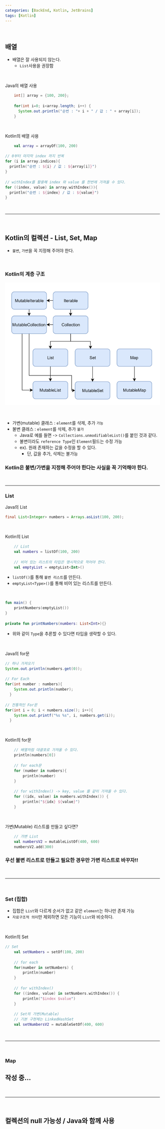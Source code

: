 ```yaml
---
categories: [BackEnd, Kotlin, JetBrains]
tags: [Kotlin]
---
```


<br>

## 배열
- 배열은 잘 사용되지 않는다.
  - `List`사용을 권장함

<br>

Java의 배열 사용
```java
    int[] array = {100, 200};

    for(int i=0; i<array.length; i++) {
      System.out.println("순번 : "+ i + " / 값 : " + array[i]);
    }
```

<br>

Kotlin의 배열 사용
```kotlin
    val array = arrayOf(100, 200)

// 0부터 마지막 index 까지 반복
for (i in array.indices){
  println("순번 : ${i} / 값 : ${array[i]}")
}

// withIndex를 활용해 index 와 value 를 한번에 가져올 수 있다.
for ((index, value) in array.withIndex()){
  println("순번 : ${index} / 값 : ${value}")
}
```

<br>

---

<br>

## Kotlin의 컬렉션 - List, Set, Map
- `불변`, `가변`을 꼭 지정해 주어야 한다.

<br>

### Kotlin의 계층 구조
![img.png](../assets/img/postimg/2024-09-11/코틀린%20컬렉션%20계층%20구조.png)

<br>

- 가변(mutable) 클래스 : `element`를 삭제, 추가 `가능`
- 불변 클래스 : `element`를 삭제, 추가 `불가`
  - Java로 예를 들면 -> `Collections.unmodifiableList()`를 붙인 것과 같다.
  - 불변이라도 `reference Type`인 `Element`필드는 수정 가능
  - ex). 원래 존재하는 값을 수정을 할 수 있다.
    - 단, 값을 추가, 삭제는 불가능


### Kotlin은 불변/가변을 지정해 주어야 한다는 사실을 꼭 기억해야 한다.

<br>

---

### List

Java의 List
```java
final List<Integer> numbers = Arrays.asList(100, 200);
```

<br>

Kotlin의 List
```kotlin
    // List
    val numbers = listOf(100, 200)

    // 비어 있는 리스트의 타입은 명시적으로 적어야 한다.
    val emptyList = emptyList<Int>()
```
- `listOf()`를 통해 `불변 리스트`를 만든다.
- `emptyList<Type>()`를 통해 비어 있는 리스트를 만든다.

<br>

```kotlin
fun main() {
    printNumbers(emptyList())
}

private fun printNumbers(numbers: List<Int>){}
```
- 위와 같이 `Type`을 추론할 수 있다면 타입을 생략할 수 있다.

<br>

Java의 for문
```java
// 하나 가져오기
System.out.println(numbers.get(0));

// For Each
for(int number : numbers){
    System.out.println(number);
  }

// 전통적인 For문
for(int i = 0; i < numbers.size(); i++){
    System.out.printf("%s %s", i, numbers.get(i));
  }
```

<br>

Kotlin의 for문
```kotlin
    // 배열처럼 대괄호로 가져올 수 있다.
    println(numbers[0])

    // for each문
    for (number in numbers){
        println(number)
    }

    // for withIndex() -> key, value 를 같이 가져올 수 있다.
    for ((idx, value) in numbers.withIndex()) {
        println("${idx} ${value}")
    }
```

<br>

가변(Mutable) 리스트를 만들고 싶다면?
```kotlin
    // 가변 List
    val numbersV2 = mutableListOf(400, 600)
    numbersV2.add(300)
```

### 우선 불변 리스트로 만들고 필요한 경우만 가변 리스트로 바꾸자!!

<br>

---

<br>

### Set (집합)
- 집합은 `List`와 다르게 순서가 없고 같은 `element`는 하나만 존재 가능
- `자료구조적 의미`만 제외하면 모든 기능이 `List`와 비슷하다.

<br>

Kotlin의 Set
```kotlin
// Set
    val setNumbers = setOf(100, 200)

    // for each
    for(number in setNumbers) {
        println(number)
    }

    // for withIndex()
    for ((index, value) in setNumbers.withIndex()) {
        println("$index $value")
    }

    // Set의 가변(Mutable)
    // 기본 구현체는 LinkedHashSet
    val setNumbersV2 = mutableSetOf(400, 600)
```

<br>

---

<br>

### Map

## 작성 중...


<br>

---

<br>

## 컬렉션의 null 가능성 / Java와 함께 사용



